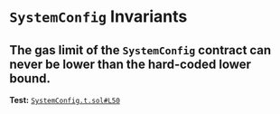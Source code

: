 # `SystemConfig` Invariants

## The gas limit of the `SystemConfig` contract can never be lower than the hard-coded lower bound.
**Test:** [`SystemConfig.t.sol#L50`](../contracts/test/invariants/SystemConfig.t.sol#L50)

